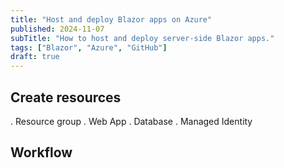 ```yaml
---
title: "Host and deploy Blazor apps on Azure"
published: 2024-11-07
subTitle: "How to host and deploy server-side Blazor apps."
tags: ["Blazor", "Azure", "GitHub"]
draft: true
---
```



## Create resources

. Resource group
. Web App
. Database
. Managed Identity

## Workflow
